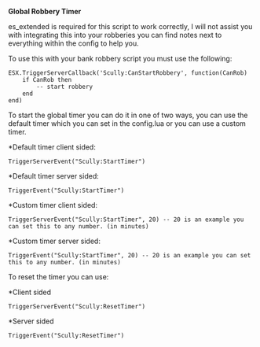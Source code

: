 **Global Robbery Timer**                
	  
	  
es_extended is required for this script to work correctly, I will not assist you with integrating this into your robberies you can find notes next to everything within the config to help you.	  
	  

To use this with your bank robbery script you must use the following:

    ESX.TriggerServerCallback('Scully:CanStartRobbery', function(CanRob)
	    if CanRob then
		    -- start robbery
	    end
    end)

To start the global timer you can do it in one of two ways, you can use the default timer which you can set in the config.lua or you can use a custom timer.

*Default timer client sided:

    TriggerServerEvent("Scully:StartTimer")
   
*Default timer server sided:

    TriggerEvent("Scully:StartTimer")
    
*Custom timer client sided:

    TriggerServerEvent("Scully:StartTimer", 20) -- 20 is an example you can set this to any number. (in minutes)
   
*Custom timer server sided:

    TriggerEvent("Scully:StartTimer", 20) -- 20 is an example you can set this to any number. (in minutes)
    
To reset the timer you can use:

*Client sided
    
    TriggerServerEvent("Scully:ResetTimer")
    
*Server sided
    
    TriggerEvent("Scully:ResetTimer")

